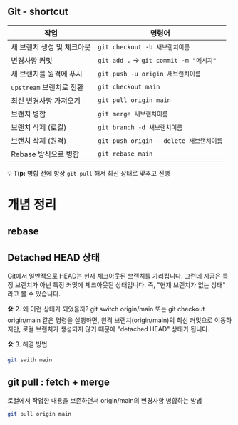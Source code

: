 ## Git - shortcut 

| 작업                         | 명령어                                  |
|------------------------------|---------------------------------------|
| 새 브랜치 생성 및 체크아웃    | `git checkout -b 새브랜치이름`        |
| 변경사항 커밋                | `git add .` → `git commit -m "메시지"` |
| 새 브랜치를 원격에 푸시       | `git push -u origin 새브랜치이름`     |
| `upstream` 브랜치로 전환      | `git checkout main`                   |
| 최신 변경사항 가져오기        | `git pull origin main`                |
| 브랜치 병합                   | `git merge 새브랜치이름`               |
| 브랜치 삭제 (로컬)            | `git branch -d 새브랜치이름`           |
| 브랜치 삭제 (원격)            | `git push origin --delete 새브랜치이름` |
| Rebase 방식으로 병합          | `git rebase main`                      |

💡 **Tip:** 병합 전에 항상 `git pull` 해서 최신 상태로 맞추고 진행



 # 개념 정리
 ## rebase

 ## Detached HEAD 상태
 Git에서 일반적으로 HEAD는 현재 체크아웃된 브랜치를 가리킵니다.
그런데 지금은 특정 브랜치가 아닌 특정 커밋에 체크아웃된 상태입니다.
즉, "현재 브랜치가 없는 상태" 라고 볼 수 있습니다.

🛠 2. 왜 이런 상태가 되었을까?
git switch origin/main 또는 git checkout origin/main 같은 명령을 실행하면,
원격 브랜치(origin/main)의 최신 커밋으로 이동하지만, 로컬 브랜치가 생성되지 않기 때문에 "detached HEAD" 상태가 됩니다.

🛠 3. 해결 방법
```sh
git swith main
````


## git pull : fetch + merge 
로컬에서 작업한 내용을 보존하면서 origin/main의 변경사항 병합하는 방법
```sh
git pull origin main
````


